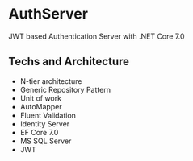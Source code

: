 # AuthServer

JWT based Authentication Server with .NET Core 7.0

## Techs and Architecture

* N-tier architecture
* Generic Repository Pattern
* Unit of work
* AutoMapper
* Fluent Validation
* Identity Server
* EF Core 7.0
* MS SQL Server
* JWT
